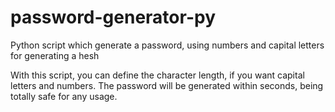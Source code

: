 # password-generator-py
Python script which generate a password, using numbers and capital letters for generating a hesh

With this script, you can define the character length, if you want capital letters and numbers. The password will be generated within seconds, being totally safe for any usage.
